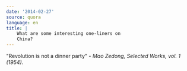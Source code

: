 ```yaml
---
date: '2014-02-27'
source: quora
language: en
title: |
    What are some interesting one-liners on
    China?
---
```


\"Revolution is not a dinner party\" - *Mao Zedong, Selected Works, vol.
1 (1954).*
